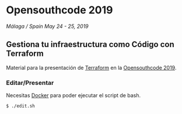 # Opensouthcode 2019
*Málaga / Spain*
*May 24 - 25, 2019*

## Gestiona tu infraestructura como Código con Terraform

Material para la presentación de [Terraform](https://www.terraform.io) en la [Opensouthcode 2019](https://www.opensouthcode.org/conferences/opensouthcode2019). 

### Editar/Presentar

Necesitas [Docker](https://docs.docker.com/install/) para poder ejecutar el script de bash.

```
$ ./edit.sh
```

